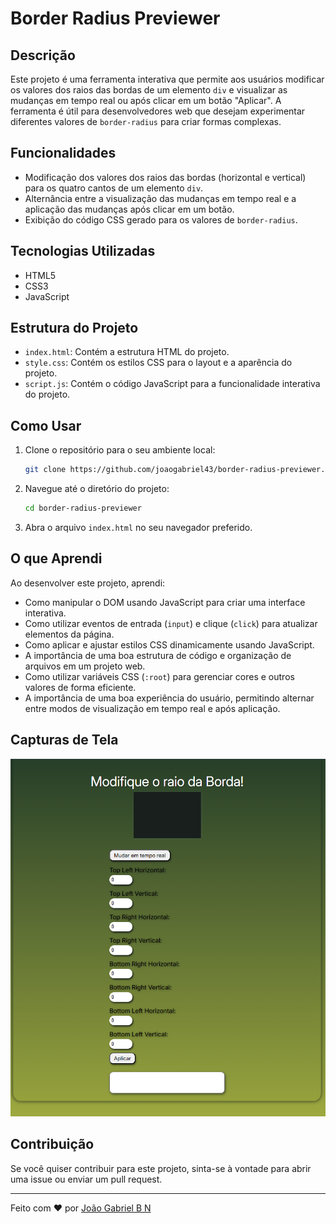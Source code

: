 # Border Radius Previewer

## Descrição

Este projeto é uma ferramenta interativa que permite aos usuários modificar os valores dos raios das bordas de um elemento `div` e visualizar as mudanças em tempo real ou após clicar em um botão "Aplicar". A ferramenta é útil para desenvolvedores web que desejam experimentar diferentes valores de `border-radius` para criar formas complexas.

## Funcionalidades

- Modificação dos valores dos raios das bordas (horizontal e vertical) para os quatro cantos de um elemento `div`.
- Alternância entre a visualização das mudanças em tempo real e a aplicação das mudanças após clicar em um botão.
- Exibição do código CSS gerado para os valores de `border-radius`.

## Tecnologias Utilizadas

- HTML5
- CSS3
- JavaScript

## Estrutura do Projeto

- `index.html`: Contém a estrutura HTML do projeto.
- `style.css`: Contém os estilos CSS para o layout e a aparência do projeto.
- `script.js`: Contém o código JavaScript para a funcionalidade interativa do projeto.

## Como Usar

1. Clone o repositório para o seu ambiente local:
    ```bash
    git clone https://github.com/joaogabriel43/border-radius-previewer.git
    ```

2. Navegue até o diretório do projeto:
    ```bash
    cd border-radius-previewer
    ```

3. Abra o arquivo `index.html` no seu navegador preferido.

## O que Aprendi

Ao desenvolver este projeto, aprendi:

- Como manipular o DOM usando JavaScript para criar uma interface interativa.
- Como utilizar eventos de entrada (`input`) e clique (`click`) para atualizar elementos da página.
- Como aplicar e ajustar estilos CSS dinamicamente usando JavaScript.
- A importância de uma boa estrutura de código e organização de arquivos em um projeto web.
- Como utilizar variáveis CSS (`:root`) para gerenciar cores e outros valores de forma eficiente.
- A importância de uma boa experiência do usuário, permitindo alternar entre modos de visualização em tempo real e após aplicação.

## Capturas de Tela

![captura de tela](images/border-radius.png)

## Contribuição

Se você quiser contribuir para este projeto, sinta-se à vontade para abrir uma issue ou enviar um pull request.

---

Feito com ❤️ por [João Gabriel B N](https://github.com/joaogabriel43)